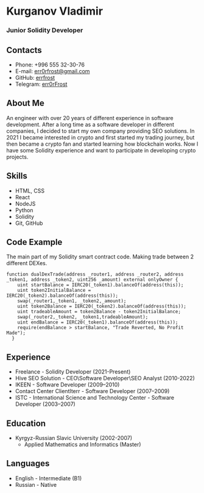 # Kurganov Vladimir
### Junior Solidity Developer

## Contacts

- Phone: +996 555 32-30-76
- E-mail: err0rfrost@gmail.com
- GitHub: [errfrost](https://github.com/errfrost)
- Telegram: [err0rFrost](https://t.me/err0rFrost)

## About Me

An engineer with over 20 years of different experience in software development. After a long time as a software developer
in different companies, I decided to start my own company providing SEO solutions. In 2021 I became interested in crypto
and first started my trading journey, but then became a crypto fan and started learning how blockchain works. Now I
have some Solidity experience and want to participate in developing crypto projects.

## Skills

- HTML, CSS
- React
- NodeJS
- Python
- Solidity
- Git, GitHub

## Code Example

The main part of my Solidity smart contract code. Making trade between 2 different DEXes.
```
function dualDexTrade(address _router1, address _router2, address _token1, address _token2, uint256 _amount) external onlyOwner {
    uint startBalance = IERC20(_token1).balanceOf(address(this));
    uint token2InitialBalance = IERC20(_token2).balanceOf(address(this));
    swap(_router1,_token1, _token2,_amount);
    uint token2Balance = IERC20(_token2).balanceOf(address(this));
    uint tradeableAmount = token2Balance - token2InitialBalance;
    swap(_router2,_token2, _token1,tradeableAmount);
    uint endBalance = IERC20(_token1).balanceOf(address(this));
    require(endBalance > startBalance, "Trade Reverted, No Profit Made");
  }
```

## Experience

- Freelance - Solidity Developer (2021-Present)
- Hive SEO Solution - CEO\Software Developer\SEO Analyst (2010-2022)
- IKEEN - Software Developer (2009–2010)
- Contact Center ClientIterr - Software Developer (2007–2009)
- ISTC - International Sсience and Technology Center - Software Developer (2003–2007)

## Education

- Kyrgyz-Russian Slavic University (2002-2007)
    - Applied Mathematics and Informatics (Master)

## Languages

- English - Intermediate (B1)
- Russian - Native